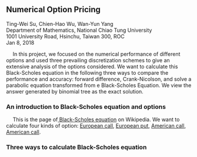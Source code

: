 ## Numerical Option Pricing

Ting-Wei Su, Chien-Hao Wu, Wan-Yun Yang <br>
Department of Mathematics, National Chiao Tung University <br>
1001 University Road, Hsinchu, Taiwan 300, ROC <br>
Jan 8, 2018 <br>

&emsp; In this project, we focused on the numerical performance of different options and used three prevailing discretization schemes to give an extensive analysis of the options considered. We want to calculate this Black-Scholes equation in the following three ways to compare the performance and accuracy: forward difference, Crank-Nicolson, and solve a parabolic equation transformed from e Black-Scholes Equation. We view the answer generated by binomial tree as the exact solution.

### An introduction to Black-Scholes equation and options
&emsp; This is the page of<a href="https://en.wikipedia.org/wiki/Black%E2%80%93Scholes_equation" title="Title">
Black-Scholes equation</a> on Wikipedia. 
We want to calculate four kinds of option: <a href="https://www.investopedia.com/terms/e/europeanoption.asp" title="Title">
European call</a>, <a href="https://www.investopedia.com/terms/e/europeanoption.asp" title="Title">
European put</a>, <a href="https://www.investopedia.com/terms/a/americanoption.asp" title="Title">
American call</a>, <a href="https://www.investopedia.com/terms/a/americanoption.asp" title="Title">
American call</a>. 

### Three ways to calculate Black-Scholes equation

